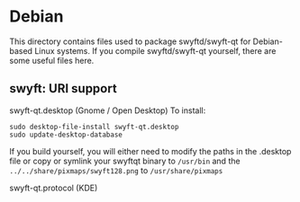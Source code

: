 
Debian
====================
This directory contains files used to package swyftd/swyft-qt
for Debian-based Linux systems. If you compile swyftd/swyft-qt yourself, there are some useful files here.

## swyft: URI support ##


swyft-qt.desktop  (Gnome / Open Desktop)
To install:

	sudo desktop-file-install swyft-qt.desktop
	sudo update-desktop-database

If you build yourself, you will either need to modify the paths in
the .desktop file or copy or symlink your swyftqt binary to `/usr/bin`
and the `../../share/pixmaps/swyft128.png` to `/usr/share/pixmaps`

swyft-qt.protocol (KDE)
